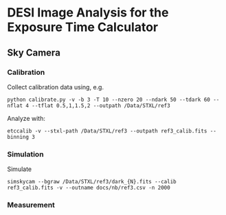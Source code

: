 # DESI Image Analysis for the Exposure Time Calculator

## Sky Camera

### Calibration

Collect calibration data using, e.g.
```
python calibrate.py -v -b 3 -T 10 --nzero 20 --ndark 50 --tdark 60 --nflat 4 --tflat 0.5,1,1.5,2 --outpath /Data/STXL/ref3
```
Analyze with:
```
etccalib -v --stxl-path /Data/STXL/ref3 --outpath ref3_calib.fits --binning 3
```

### Simulation

Simulate 
```
simskycam --bgraw /Data/STXL/ref3/dark_{N}.fits --calib ref3_calib.fits -v --outname docs/nb/ref3.csv -n 2000
```

### Measurement
